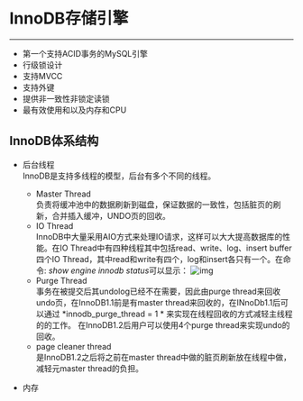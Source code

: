 # InnoDB存储引擎
***
- 第一个支持ACID事务的MySQL引擎
- 行级锁设计
- 支持MVCC
- 支持外键
- 提供非一致性非锁定读锁
- 最有效使用和以及内存和CPU

## InnoDB体系结构 
- 后台线程  
  InnoDB是支持多线程的模型，后台有多个不同的线程。
  * Master Thread  
   负责将缓冲池中的数据刷新到磁盘，保证数据的一致性，包括脏页的刷新，合并插入缓冲，UNDO页的回收。
  * IO Thread  
   InnoDB中大量采用AIO方式来处理IO请求，这样可以大大提高数据库的性能。在IO Thread中有四种线程其中包括read、write、log、insert buffer 四个IO Thread，其中read和write有四个，log和insert各只有一个。在命令: *show engine innodb status*可以显示： ![img](https://github.com/edbulb/InnoDBStudy/tree/master/img/iothread.png)
  * Purge Thread  
   事务在被提交后其undolog已经不在需要，因此由purge thread来回收undo页，在InnoDB1.1前是有master thread来回收的，在INnoDb1.1后可以通过 *innodb_purge_thread = 1 * 来实现在线程回收的方式减轻主线程的的工作。
   在InnoDB1.2后用户可以使用4个purge thread来实现undo的回收。
  * page cleaner thread  
   是InnoDB1.2之后将之前在master thread中做的脏页刷新放在线程中做，减轻元master thread的负担。

- 内存  